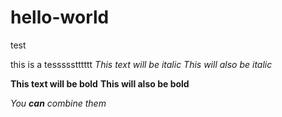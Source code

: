 # hello-world
test

this is a tessssstttttt
*This text will be italic*
_This will also be italic_

**This text will be bold**
__This will also be bold__

_You **can** combine them_
